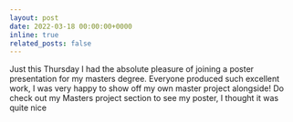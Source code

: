 ```yaml
---
layout: post
date: 2022-03-18 00:00:00+0000
inline: true
related_posts: false
---
```


Just this Thursday I had the absolute pleasure of joining a poster presentation for my masters degree. Everyone produced such excellent work, I was very happy to show off my own master project alongside! Do check out my Masters project section to see my poster, I thought it was quite nice
